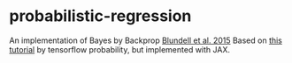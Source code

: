 # probabilistic-regression
An implementation of Bayes by Backprop [Blundell et al. 2015](https://arxiv.org/abs/1505.05424)
Based on [this tutorial](https://www.tensorflow.org/probability/examples/Probabilistic_Layers_Regression) by tensorflow probability, but implemented with JAX.
